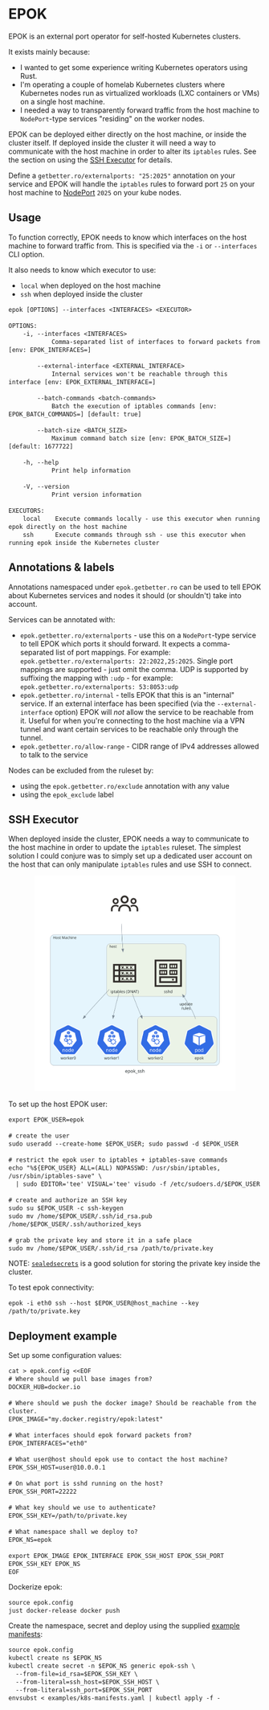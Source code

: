 # EPOK

EPOK is an external port operator for self-hosted Kubernetes clusters. 

It exists mainly because:

* I wanted to get some experience writing Kubernetes operators using Rust.
* I'm operating a couple of homelab Kubernetes clusters where Kubernetes nodes 
run as virtualized workloads (LXC containers or VMs) on a single host machine.
* I needed a way to transparently forward traffic from the host machine to
`NodePort`-type services "residing" on the worker nodes.

EPOK can be deployed either directly on the host machine, or inside the cluster
itself. If deployed inside the cluster it will need a way to communicate with
the host machine in order to alter its `iptables` rules. See the section on 
using the [SSH Executor](#ssh-executor) for details.

Define a `getbetter.ro/externalports: "25:2025"` annotation on your service and 
EPOK will handle the `iptables` rules to forward port `25` on your host machine to
[NodePort](https://kubernetes.io/docs/concepts/services-networking/service/#publishing-services-service-types) `2025` on your kube nodes.

## Usage

To function correctly, EPOK needs to know which interfaces on the host machine
to forward traffic from. This is specified via the `-i` or `--interfaces` CLI
option.

It also needs to know which executor to use:

* `local` when deployed on the host machine
* `ssh` when deployed inside the cluster

```
epok [OPTIONS] --interfaces <INTERFACES> <EXECUTOR>

OPTIONS:
    -i, --interfaces <INTERFACES>
            Comma-separated list of interfaces to forward packets from [env: EPOK_INTERFACES=]

        --external-interface <EXTERNAL_INTERFACE>
            Internal services won't be reachable through this interface [env: EPOK_EXTERNAL_INTERFACE=]

        --batch-commands <batch-commands>
            Batch the execution of iptables commands [env: EPOK_BATCH_COMMANDS=] [default: true]

        --batch-size <BATCH_SIZE>
            Maximum command batch size [env: EPOK_BATCH_SIZE=] [default: 1677722]

    -h, --help
            Print help information

    -V, --version
            Print version information

EXECUTORS:
    local    Execute commands locally - use this executor when running epok directly on the host machine
    ssh      Execute commands through ssh - use this executor when running epok inside the Kubernetes cluster
```

## Annotations & labels

Annotations namespaced under `epok.getbetter.ro` can be used to tell EPOK about 
Kubernetes services and nodes it should (or shouldn't) take into account.

Services can be annotated with:

* `epok.getbetter.ro/externalports` - use this on a `NodePort`-type service
to tell EPOK which ports it should forward. It expects a comma-separated list
of port mappings. For example: `epok.getbetter.ro/externalports: 22:2022,25:2025`.
Single port mappings are supported - just omit the comma. UDP is supported by 
suffixing the mapping with `:udp` - for example: `epok.getbetter.ro/externalports: 53:8053:udp`
* `epok.getbetter.ro/internal` - tells EPOK that this is an "internal" service.
If an external interface has been specified (via the `--external-interface` option)
EPOK will _not_ allow the service to be reachable from it. Useful for when 
you're connecting to the host machine via a VPN tunnel and want certain services
to be reachable only through the tunnel.
* `epok.getbetter.ro/allow-range` - CIDR range of IPv4 addresses allowed to talk 
to the service

Nodes can be excluded from the ruleset by:

* using the `epok.getbetter.ro/exclude` annotation with any value
* using the `epok_exclude` label

## SSH Executor

When deployed inside the cluster, EPOK needs a way to communicate to the host
machine in order to update the `iptables` ruleset. The simplest solution I 
could conjure was to simply set up a dedicated user account on the host
that can only manipulate `iptables` rules and use SSH to connect.

<p align="center">
  <img src="docs/epok_ssh.svg" alt="Using EPOK with the SSH executor" width="400" />
</p>

To set up the host EPOK user:

```shell
export EPOK_USER=epok

# create the user
sudo useradd --create-home $EPOK_USER; sudo passwd -d $EPOK_USER

# restrict the epok user to iptables + iptables-save commands
echo "%${EPOK_USER} ALL=(ALL) NOPASSWD: /usr/sbin/iptables, /usr/sbin/iptables-save" \
  | sudo EDITOR='tee' VISUAL='tee' visudo -f /etc/sudoers.d/$EPOK_USER

# create and authorize an SSH key
sudo su $EPOK_USER -c ssh-keygen
sudo mv /home/$EPOK_USER/.ssh/id_rsa.pub /home/$EPOK_USER/.ssh/authorized_keys 

# grab the private key and store it in a safe place
sudo mv /home/$EPOK_USER/.ssh/id_rsa /path/to/private.key
```

NOTE: [`sealedsecrets`](https://github.com/bitnami-labs/sealed-secrets) is a good solution for storing the private key inside the cluster.

To test epok connectivity:

```shell
epok -i eth0 ssh --host $EPOK_USER@host_machine --key /path/to/private.key
```

## Deployment example

Set up some configuration values:

```shell
cat > epok.config <<EOF
# Where should we pull base images from?
DOCKER_HUB=docker.io

# Where should we push the docker image? Should be reachable from the cluster.
EPOK_IMAGE="my.docker.registry/epok:latest"

# What interfaces should epok forward packets from?
EPOK_INTERFACES="eth0"

# What user@host should epok use to contact the host machine?
EPOK_SSH_HOST=user@10.0.0.1

# On what port is sshd running on the host?
EPOK_SSH_PORT=22222

# What key should we use to authenticate?
EPOK_SSH_KEY=/path/to/private.key

# What namespace shall we deploy to?
EPOK_NS=epok

export EPOK_IMAGE EPOK_INTERFACE EPOK_SSH_HOST EPOK_SSH_PORT EPOK_SSH_KEY EPOK_NS
EOF
```

Dockerize epok:

```shell
source epok.config
just docker-release docker push
```

Create the namespace, secret and deploy using the supplied [example manifests](examples/k8s-manifests.yaml):

```shell
source epok.config
kubectl create ns $EPOK_NS
kubectl create secret -n $EPOK_NS generic epok-ssh \
  --from-file=id_rsa=$EPOK_SSH_KEY \
  --from-literal=ssh_host=$EPOK_SSH_HOST \
  --from-literal=ssh_port=$EPOK_SSH_PORT
envsubst < examples/k8s-manifests.yaml | kubectl apply -f -
```
